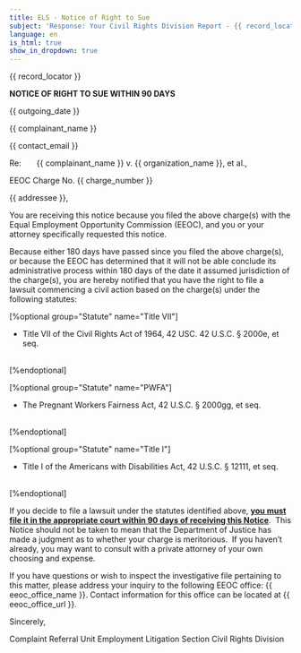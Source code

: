 ```yaml
---
title: ELS - Notice of Right to Sue
subject: 'Response: Your Civil Rights Division Report - {{ record_locator }} from the {{ section_name }} Section'
language: en
is_html: true
show_in_dropdown: true
---
```


{{ record_locator }}

**NOTICE OF RIGHT TO SUE WITHIN 90 DAYS**

{{ outgoing_date }}

{{ complainant_name }}

{{ contact_email }}

Re:       {{ complainant_name }} v. {{ organization_name }}, et al.,

EEOC Charge No. {{ charge_number }}

{{ addressee }},

You are receiving this notice because you filed the above charge(s) with the Equal Employment Opportunity Commission (EEOC), and you or your attorney specifically requested this notice. 

Because either 180 days have passed since you filed the above charge(s), or because the EEOC has determined that it will not be able conclude its administrative process within 180 days of the date it assumed jurisdiction of the charge(s), you are hereby notified that you have the right to file a lawsuit commencing a civil action based on the charge(s) under the following statutes:

[%optional group="Statute" name="Title VII"]

- Title VII of the Civil Rights Act of 1964, 42 USC. 42 U.S.C. § 2000e, et seq.
<br/>
[%endoptional]

[%optional group="Statute" name="PWFA"]

- The Pregnant Workers Fairness Act, 42 U.S.C. § 2000gg, et seq.
<br/>
[%endoptional]

[%optional group="Statute" name="Title I"]

- Title I of the Americans with Disabilities Act, 42 U.S.C. § 12111, et seq.
<br/>
[%endoptional]

If you decide to file a lawsuit under the statutes identified above, **<ins>you must file it in the appropriate court within 90 days of receiving this Notice</ins>**.  This Notice should not be taken to mean that the Department of Justice has made a judgment as to whether your charge is meritorious.  If you haven’t already, you may want to consult with a private attorney of your own choosing and expense. 

If you have questions or wish to inspect the investigative file pertaining to this matter, please address your inquiry to the following EEOC office: {{ eeoc_office_name }}. Contact information for this office can be located at {{ eeoc_office_url }}.

Sincerely,

Complaint Referral Unit
Employment Litigation Section
Civil Rights Division
